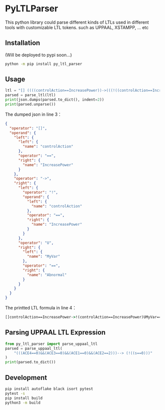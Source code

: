 # PyLTLParser

This python library could parse different kinds of LTLs used in different tools with customizable LTL tokens.
such as UPPAAL, XSTAMPP, ... etc

## Installation

(Will be deployed to pypi soon...)

```cmd
python -m pip install py_ltl_parser
```

## Usage

```python
ltl = "[] ((((controlAction==IncreasePower))->(((!((controlAction==IncreasePower)))U(((MyVar==Abnormal)))))))"
parsed = parse_ltl(ltl)
print(json.dumps(parsed.to_dict(), indent=2))
print(parsed.unparse())
```

The dumped json in line 3：

```json
{
  "operator": "[]",
  "operand": {
    "left": {
      "left": {
        "name": "controlAction"
      },
      "operator": "==",
      "right": {
        "name": "IncreasePower"
      }
    },
    "operator": "->",
    "right": {
      "left": {
        "operator": "!",
        "operand": {
          "left": {
            "name": "controlAction"
          },
          "operator": "==",
          "right": {
            "name": "IncreasePower"
          }
        }
      },
      "operator": "U",
      "right": {
        "left": {
          "name": "MyVar"
        },
        "operator": "==",
        "right": {
          "name": "Abnormal"
        }
      }
    }
  }
}
```

The printted LTL formula in line 4：

```cmd
[]controlAction==IncreasePower->!(controlAction==IncreasePower)UMyVar==Abnormal
```

## Parsing UPPAAL LTL Expression

```python
from py_ltl_parser import parse_uppaal_ltl
parsed = parse_uppaal_ltl(
    "(((ACE4==0)&&(ACE3==0)&&(ACE1==0)&&(ACE2==2)))--> (!((s==0)))"
)
print(parsed.to_dict())
```

## Development

```cmd
pip install autoflake black isort pytest
pytest -s
pip install build
python3 -m build
```
